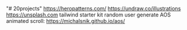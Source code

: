 "# 20projects" 
https://heropatterns.com/
https://undraw.co/illustrations
https://unsplash.com
tailwind starter kit
random user generate
AOS animated scroll: https://michalsnik.github.io/aos/